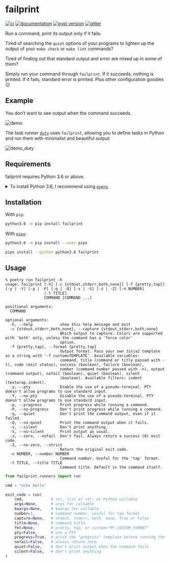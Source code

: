 # failprint

[![ci](https://github.com/pawamoy/failprint/workflows/ci/badge.svg)](https://github.com/pawamoy/failprint/actions?query=workflow%3Aci)
[![documentation](https://img.shields.io/badge/docs-mkdocs%20material-blue.svg?style=flat)](https://pawamoy.github.io/failprint/)
[![pypi version](https://img.shields.io/pypi/v/failprint.svg)](https://pypi.org/project/failprint/)
[![gitter](https://badges.gitter.im/join%20chat.svg)](https://gitter.im/failprint/community)

Run a command, print its output only if it fails.

Tired of searching the `quiet` options of your programs
to lighten up the output of your `make check` or `make lint` commands?

Tired of finding out that standard output and error are mixed up in some of them?

Simply run your command through `failprint`.
If it succeeds, nothing is printed.
If it fails, standard error is printed.
Plus other configuration goodies :wink:

## Example

You don't want to see output when the command succeeds.

![demo](demo.svg)

The task runner [`duty`](https://github.com/pawamoy/duty) uses `failprint`,
allowing you to define tasks in Python and run them with minimalist and beautiful output:

![demo_duty](demo_duty.svg)

## Requirements

failprint requires Python 3.6 or above.

<details>
<summary>To install Python 3.6, I recommend using <a href="https://github.com/pyenv/pyenv"><code>pyenv</code></a>.</summary>

```bash
# install pyenv
git clone https://github.com/pyenv/pyenv ~/.pyenv

# setup pyenv (you should also put these three lines in .bashrc or similar)
export PATH="${HOME}/.pyenv/bin:${PATH}"
export PYENV_ROOT="${HOME}/.pyenv"
eval "$(pyenv init -)"

# install Python 3.6
pyenv install 3.6.12

# make it available globally
pyenv global system 3.6.12
```
</details>

## Installation

With `pip`:
```bash
python3.6 -m pip install failprint
```

With [`pipx`](https://github.com/pipxproject/pipx):
```bash
python3.6 -m pip install --user pipx

pipx install --python python3.6 failprint
```

## Usage

```console
% poetry run failprint -h
usage: failprint [-h] [-c {stdout,stderr,both,none}] [-f {pretty,tap}] [-y | -Y] [-p | -P] [-q | -Q] [-s | -S] [-z | -Z] [-n NUMBER]
                 [-t TITLE]
                 COMMAND [COMMAND ...]

positional arguments:
  COMMAND

optional arguments:
  -h, --help            show this help message and exit
  -c {stdout,stderr,both,none}, --capture {stdout,stderr,both,none}
                        Which output to capture. Colors are supported with 'both' only, unless the command has a 'force color'
                        option.
  -f {pretty,tap}, --format {pretty,tap}
                        Output format. Pass your own Jinja2 template as a string with '-f custom=TEMPLATE'. Available variables:
                        command, title (command or title passed with -t), code (exit status), success (boolean), failure (boolean),
                        number (command number passed with -n), output (command output), nofail (boolean), quiet (boolean), silent
                        (boolean). Available filters: indent (textwrap.indent).
  -y, --pty             Enable the use of a pseudo-terminal. PTY doesn't allow programs to use standard input.
  -Y, --no-pty          Disable the use of a pseudo-terminal. PTY doesn't allow programs to use standard input.
  -p, --progress        Print progress while running a command.
  -P, --no-progress     Don't print progress while running a command.
  -q, --quiet           Don't print the command output, even if it failed.
  -Q, --no-quiet        Print the command output when it fails.
  -s, --silent          Don't print anything.
  -S, --no-silent       Print output as usual.
  -z, --zero, --nofail  Don't fail. Always return a success (0) exit code.
  -Z, --no-zero, --strict
                        Return the original exit code.
  -n NUMBER, --number NUMBER
                        Command number. Useful for the 'tap' format.
  -t TITLE, --title TITLE
                        Command title. Default is the command itself.
```

```python
from failprint.runners import run

cmd = "echo hello"

exit_code = run(
    cmd,            # str, list of str, or Python callable
    args=None,      # args for callable
    kwargs=None,    # kwargs for callable
    number=1,       # command number, useful for tap format
    capture=None,   # stdout, stderr, both, none, True or False
    title=None,     # command title
    fmt=None,       # pretty, tap, or custom="MY_CUSTOM_FORMAT"
    pty=False,      # use a PTY
    progress=True,  # print the "progress" template before running the command
    nofail=False,   # always return zero
    quiet=False,    # don't print output when the command fails
    silent=False,   # don't print anything
)
```